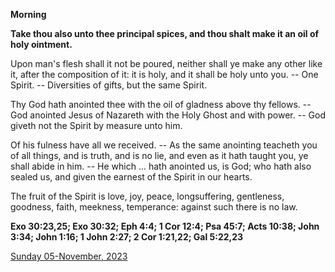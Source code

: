 **Morning**

**Take thou also unto thee principal spices, and thou shalt make it an oil of holy ointment.**
 
Upon man's flesh shall it not be poured, neither shall ye make any other like it, after the composition of it: it is holy, and it shall be holy unto you. -- One Spirit. -- Diversities of gifts, but the same Spirit.
 
Thy God hath anointed thee with the oil of gladness above thy fellows. -- God anointed Jesus of Nazareth with the Holy Ghost and with power. -- God giveth not the Spirit by measure unto him.
 
Of his fulness have all we received. -- As the same anointing teacheth you of all things, and is truth, and is no lie, and even as it hath taught you, ye shall abide in him. -- He which ... hath anointed us, is God; who hath also sealed us, and given the earnest of the Spirit in our hearts.
 
The fruit of the Spirit is love, joy, peace, longsuffering, gentleness, goodness, faith, meekness, temperance: against such there is no law.  

**Exo 30:23,25; Exo 30:32; Eph 4:4; 1 Cor 12:4; Psa 45:7; Acts 10:38; John 3:34; John 1:16; 1 John 2:27; 2 Cor 1:21,22; Gal 5:22,23**

[Sunday 05-November, 2023](https://t.me/daily_light)
